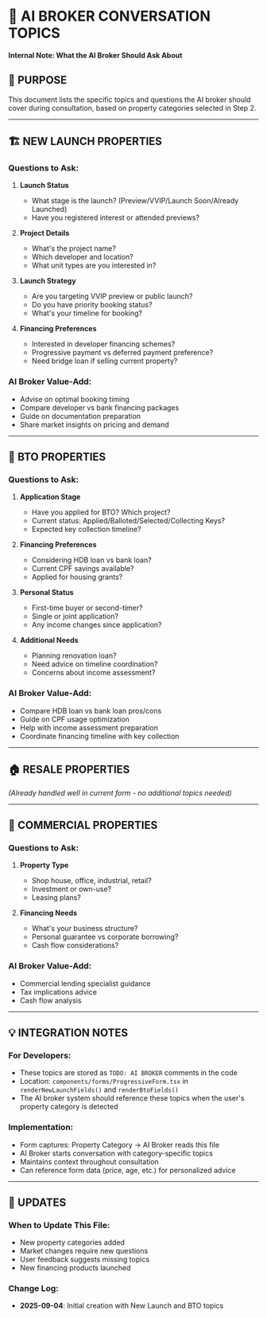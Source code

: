 # 🤖 AI BROKER CONVERSATION TOPICS
**Internal Note: What the AI Broker Should Ask About**

## 📝 PURPOSE
This document lists the specific topics and questions the AI broker should cover during consultation, based on property categories selected in Step 2.

---

## 🏗️ NEW LAUNCH PROPERTIES

### **Questions to Ask:**
1. **Launch Status**
   - What stage is the launch? (Preview/VVIP/Launch Soon/Already Launched)
   - Have you registered interest or attended previews?

2. **Project Details**
   - What's the project name?
   - Which developer and location?
   - What unit types are you interested in?

3. **Launch Strategy**
   - Are you targeting VVIP preview or public launch?
   - Do you have priority booking status?
   - What's your timeline for booking?

4. **Financing Preferences**
   - Interested in developer financing schemes?
   - Progressive payment vs deferred payment preference?
   - Need bridge loan if selling current property?

### **AI Broker Value-Add:**
- Advise on optimal booking timing
- Compare developer vs bank financing packages  
- Guide on documentation preparation
- Share market insights on pricing and demand

---

## 🎯 BTO PROPERTIES

### **Questions to Ask:**
1. **Application Stage**
   - Have you applied for BTO? Which project?
   - Current status: Applied/Balloted/Selected/Collecting Keys?
   - Expected key collection timeline?

2. **Financing Preferences**
   - Considering HDB loan vs bank loan?
   - Current CPF savings available?
   - Applied for housing grants?

3. **Personal Status**
   - First-time buyer or second-timer?
   - Single or joint application?
   - Any income changes since application?

4. **Additional Needs**
   - Planning renovation loan?
   - Need advice on timeline coordination?
   - Concerns about income assessment?

### **AI Broker Value-Add:**
- Compare HDB loan vs bank loan pros/cons
- Guide on CPF usage optimization
- Help with income assessment preparation
- Coordinate financing timeline with key collection

---

## 🏠 RESALE PROPERTIES
*(Already handled well in current form - no additional topics needed)*

---

## 🏢 COMMERCIAL PROPERTIES

### **Questions to Ask:**
1. **Property Type**
   - Shop house, office, industrial, retail?
   - Investment or own-use?
   - Leasing plans?

2. **Financing Needs**
   - What's your business structure?
   - Personal guarantee vs corporate borrowing?
   - Cash flow considerations?

### **AI Broker Value-Add:**
- Commercial lending specialist guidance
- Tax implications advice
- Cash flow analysis

---

## 💡 INTEGRATION NOTES

### **For Developers:**
- These topics are stored as `TODO: AI BROKER` comments in the code
- Location: `components/forms/ProgressiveForm.tsx` in `renderNewLaunchFields()` and `renderBtoFields()`
- The AI broker system should reference these topics when the user's property category is detected

### **Implementation:**
- Form captures: Property Category → AI Broker reads this file
- AI Broker starts conversation with category-specific topics
- Maintains context throughout consultation
- Can reference form data (price, age, etc.) for personalized advice

---

## 🔄 UPDATES

### **When to Update This File:**
- New property categories added
- Market changes require new questions
- User feedback suggests missing topics
- New financing products launched

### **Change Log:**
- **2025-09-04**: Initial creation with New Launch and BTO topics